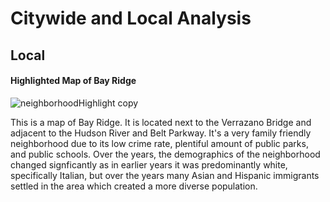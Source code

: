 # Citywide and Local Analysis 

## Local 

#### Highlighted Map of Bay Ridge

![neighborhoodHighlight copy](https://user-images.githubusercontent.com/93113681/145577469-4d5c57b6-1491-4902-90dd-da163d04b00f.png)

This is a map of Bay Ridge. It is located next to the Verrazano Bridge and adjacent to the Hudson River and Belt Parkway. It's a very
family friendly neighborhood due to its low crime rate, plentiful amount of public parks, and public
schools. Over the years, the demographics of the neighborhood changed signficantly as in earlier years it was predominantly white, specifically
Italian, but over the years many Asian and Hispanic immigrants settled in the area which created a more diverse population.
